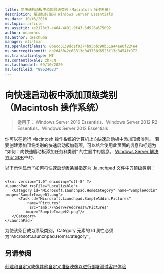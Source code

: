 ```yaml
---
title: 向快速启动板中添加顶级类别（Macintosh 操作系统）
description: 描述如何使用 Windows Server Essentials
ms.date: 10/03/2016
ms.topic: article
ms.assetid: ee2173c3-e464-4001-9f43-6d926a575092
author: nnamuhcs
ms.author: geschuma
manager: mtillman
ms.openlocfilehash: 8becc3159dc1f9374b95bbc90b51a44ae0f224e4
ms.sourcegitcommit: db2d46842c68813d043738d6523f13d8454fc972
ms.translationtype: MT
ms.contentlocale: zh-CN
ms.lasthandoff: 09/10/2020
ms.locfileid: "89624023"
---
```

# <a name="add-top-level-categories-to-the-launchpad-macintosh-operating-system"></a>向快速启动板中添加顶级类别（Macintosh 操作系统）

>适用于： Windows Server 2016 Essentials、Windows Server 2012 R2 Essentials、Windows Server 2012 Essentials

你可以在运行 Macintosh 操作系统的计算机上向快速启动板中添加顶级类别。 若要创建添加顶级类别的快速启动板加载项，可以结合使用此页面的信息和标题为 "如何：向快速启动板添加任务和类别" 的主题中的信息。 [Windows Server 解决方案 SDK](https://go.microsoft.com/fwlink/?LinkID=248648)中的。

 以下示例显示了如何将快速启动板条目指定为 .launchpad 文件中的顶级类别：

```

<?xml version="1.0" encoding="utf-8" ?>
<LaunchPad resFile="Localizable">
   <Category id="Microsoft.Launchpad.HomeCategory" name="SampleAddin"  image="SampleImage01.png">
      <Task id="Microsoft.Launchpad.SampleAddin.Pictures"
          name="Pictures"
           src="smb://%ServerAddress%/Pictures"
         image="SampleImage02.png"/>
   </Category>
</LaunchPad>
```

 为使该条目成为顶级类别，Category 元素的 Id 属性必须为“Microsoft.Launchpad.HomeCategory”。

## <a name="see-also"></a>另请参阅
 [创建和自定义映像](Creating-and-Customizing-the-Image.md)[其他自定义](Additional-Customizations.md)[准备映像以进行部署](Preparing-the-Image-for-Deployment.md)[测试客户体验](Testing-the-Customer-Experience.md)